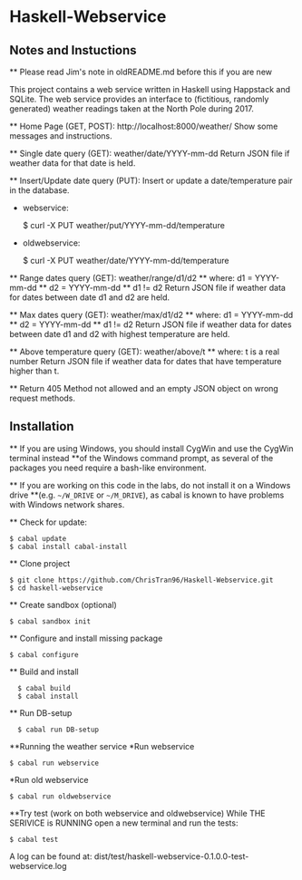 # Haskell-Webservice

## Notes and Instuctions

** Please read Jim's note in oldREADME.md before this if you are new

This project contains a web service written in Haskell using Happstack and SQLite.
The web service provides an interface to (fictitious, randomly generated) weather 
readings taken at the North Pole during 2017.

** Home Page (GET, POST): http://localhost:8000/weather/
Show some messages and instructions.

** Single date query (GET): weather/date/YYYY-mm-dd
Return JSON file if weather data for that date is held.

** Insert/Update date query (PUT):
Insert or update a date/temperature pair in the database.
*  webservice:

    $ curl -X PUT weather/put/YYYY-mm-dd/temperature

*  oldwebservice:

    $ curl -X PUT weather/date/YYYY-mm-dd/temperature

** Range dates query (GET): weather/range/d1/d2
**                   where: d1  = YYYY-mm-dd
**                          d2  = YYYY-mm-dd
**                          d1  != d2
Return JSON file if weather data for dates between date d1 and d2 are held.

** Max dates query (GET): weather/max/d1/d2
**                 where: d1  = YYYY-mm-dd
**                        d2  = YYYY-mm-dd
**                        d1  != d2
Return JSON file if weather data for dates between date d1 and d2 with highest temperature are held.

** Above temperature query (GET): weather/above/t
**                         where: t is a real number
Return JSON file if weather data for dates that have temperature higher than t.

** Return 405 Method not allowed and an empty JSON object on wrong request methods.

## Installation

** If you are using Windows, you should install CygWin and use the CygWin terminal instead
**of the Windows command prompt, as several of the packages you need require a bash-like environment.

** If you are working on this code in the labs, do not install it on a Windows drive
**(e.g. `~/W_DRIVE` or `~/M_DRIVE`), as cabal is known to have problems with Windows network shares.

** Check for update:

    $ cabal update
    $ cabal install cabal-install
	
** Clone project

    $ git clone https://github.com/ChrisTran96/Haskell-Webservice.git
    $ cd haskell-webservice

** Create sandbox (optional)

    $ cabal sandbox init

** Configure and install missing package

    $ cabal configure

** Build and install

	  $ cabal build
	  $ cabal install

** Run DB-setup

	  $ cabal run DB-setup

**Running the weather service
*Run webservice

    $ cabal run webservice

*Run old webservice

    $ cabal run oldwebservice

**Try test (work on both webservice and oldwebservice)
While THE SERIVICE is RUNNING open a new terminal and run the tests:

    $ cabal test

A log can be found at:
dist/test/haskell-webservice-0.1.0.0-test-webservice.log


